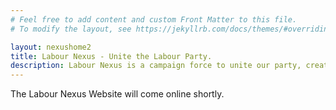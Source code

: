 ```yaml
---
# Feel free to add content and custom Front Matter to this file.
# To modify the layout, see https://jekyllrb.com/docs/themes/#overriding-theme-defaults

layout: nexushome2
title: Labour Nexus - Unite the Labour Party.
description: Labour Nexus is a campaign force to unite our party, create an environment for constructive discourse and bring Labour to Downing Street.
---
```


The Labour Nexus Website will come online shortly.